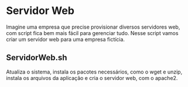 # Servidor Web

Imagine uma empresa que precise provisionar diversos servidores web, com script fica bem mais fácil para gerenciar tudo. Nesse script vamos criar um servidor web para uma empresa fictícia.

## ServidorWeb.sh

Atualiza o sistema, instala os pacotes necessários, como o wget e unzip, instala os arquivos da aplicação e cria o servidor web, com o apache2.